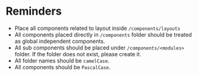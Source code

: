# Reminders

- Place all components related to layout inside `/components/layouts`
- All components placed directly in `/components` folder should be treated as global independent components.
- All sub components should be placed under `/components/<modules>` folder. If the folder does not exist, please create it.
- All folder names should be `camelCase`.
- All components should be `PascalCase`.